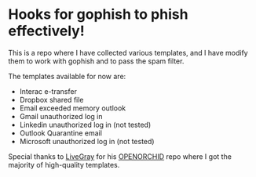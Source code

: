 # Hooks for gophish to phish effectively!

This is a repo where I have collected various templates, and I have modify them to work with gophish and to pass the spam filter.

The templates available for now are:
- Interac e-transfer
- Dropbox shared file
- Email exceeded memory outlook
- Gmail unauthorized log in
- Linkedin unauthorized log in (not tested)
- Outlook Quarantine email
- Microsoft unauthorized log in (not tested)

Special thanks to [LiveGray](https://github.com/LiveGray) for his [OPENORCHID](https://github.com/LiveGray/OPENORCHID) repo where I got the majority of high-quality templates.